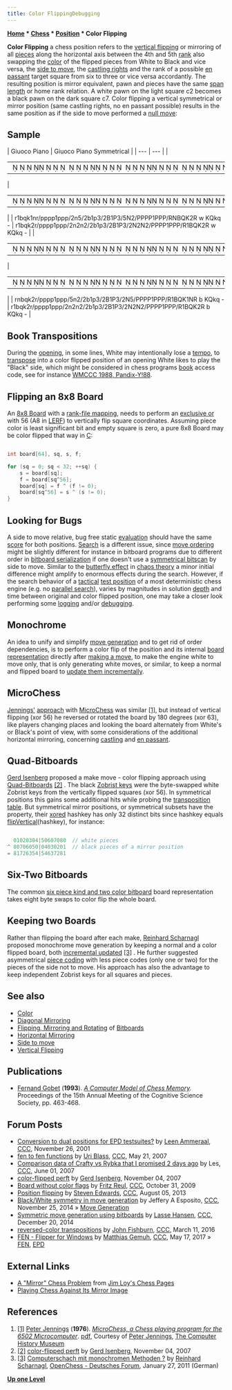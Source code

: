 ```yaml
---
title: Color FlippingDebugging
---
```

**[Home](Home "Home") * [Chess](Chess "Chess") * [Position](Chess_Position "Chess Position") * Color Flipping**

**Color Flipping** a chess position refers to the [vertical flipping](Vertical_Flipping "Vertical Flipping") or mirroring of all [pieces](Pieces "Pieces") along the horizontal axis between the 4th and 5th [rank](Ranks "Ranks") also swapping the [color](Color "Color") of the flipped pieces from White to Black and vice versa, the [side to move](Side_to_move "Side to move"), the [castling rights](Castling_Rights "Castling Rights") and the rank of a possible [en passant](En_passant "En passant") target square from six to three or vice versa accordantly. The resulting position is mirror equivalent, pawn and pieces have the same [span length](Pawn_Spans "Pawn Spans") or home rank relation. A white pawn on the light square c2 becomes a black pawn on the dark square c7. Color flipping a vertical symmetrical or mirror position (same castling rights, no en passant possible) results in the same position as if the side to move performed a [null move](Null_Move "Null Move"):

## Sample

|  Giuoco Piano
|  Giuoco Piano Symmetrical
|
| --- | --- |
|

|  |
| --- |
|                                                                 ♜ ♝♛♚ ♞♜♟♟♟♟ ♟♟♟  ♞       ♝ ♟     ♗ ♙        ♘  ♙♙♙♙ ♙♙♙♖♘♗♕♔  ♖ |

|

|  |
| --- |
|                                                                 ♜ ♝♛♚  ♜♟♟♟♟ ♟♟♟  ♞  ♞    ♝ ♟     ♗ ♙     ♘  ♘  ♙♙♙♙ ♙♙♙♖ ♗♕♔  ♖ |

|
|  r1bqk1nr/pppp1ppp/2n5/2b1p3/2B1P3/5N2/PPPP1PPP/RNBQK2R w KQkq -
|  r1bqk2r/pppp1ppp/2n2n2/2b1p3/2B1P3/2N2N2/PPPP1PPP/R1BQK2R w KQkq -
|
|

|  |
| --- |
|                                                                 ♜♞♝♛♚  ♜♟♟♟♟ ♟♟♟     ♞    ♝ ♟     ♗ ♙     ♘     ♙♙♙♙ ♙♙♙♖ ♗♕♔ ♘♖ |

|

|  |
| --- |
|                                                                 ♜ ♝♛♚  ♜♟♟♟♟ ♟♟♟  ♞  ♞    ♝ ♟     ♗ ♙     ♘  ♘  ♙♙♙♙ ♙♙♙♖ ♗♕♔  ♖ |

|
|  rnbqk2r/pppp1ppp/5n2/2b1p3/2B1P3/2N5/PPPP1PPP/R1BQK1NR b KQkq -
|  r1bqk2r/pppp1ppp/2n2n2/2b1p3/2B1P3/2N2N2/PPPP1PPP/R1BQK2R b KQkq -
|

## Book Transpositions

During the [opening](Opening "Opening"), in some lines, White may intentionally lose a [tempo](Tempo "Tempo"), to [transpose](Transposition "Transposition") into a color flipped position of an opening White likes to play the "Black" side, which might be considered in chess programs [book](Opening_Book "Opening Book") access code, see for instance [WMCCC 1988, Pandix-Y!88](WMCCC_1988#Pandix-Y.21 "WMCCC 1988").

## Flipping an 8x8 Board

An [8x8 Board](8x8_Board "8x8 Board") with a [rank-file mapping](Squares "Squares"), needs to perform an [exclusive or](General_Setwise_Operations#ExclusiveOr "General Setwise Operations") with 56 (A8 in [LERF](Square_Mapping_Considerations#LittleEndianRankFileMapping "Square Mapping Considerations")) to vertically flip square coordinates. Assuming piece color is least significant bit and empty square is zero, a pure 8x8 Board may be color flipped that way in [C](C "C"):

```C++

int board[64], sq, s, f;

for (sq = 0; sq < 32; ++sq) {
    s = board[sq];
    f = board[sq^56];
    board[sq] = f ^ (f != 0);
    board[sq^56] = s ^ (s != 0);
}

```

## Looking for Bugs

A side to move relative, bug free static [evaluation](Evaluation "Evaluation") should have the same [score](Score "Score") for both positions. [Search](Search "Search") is a different issue, since [move ordering](Move_Ordering "Move Ordering") might be slightly different for instance in bitboard programs due to different order in [bitboard serialization](Bitboard_Serialization "Bitboard Serialization") if one doesn't use a [symmetrical bitscan](Bitboard_Serialization#BlackorWhite "Bitboard Serialization") by side to move. Similar to the [butterfly effect](https://en.wikipedia.org/wiki/Butterfly_effect) in [chaos theory](https://en.wikipedia.org/wiki/Chaos_theory) a minor initial difference might amplify to enormous effects during the search. However, if the search behavior of a [tactical](Tactics "Tactics") [test position](Test-Positions "Test-Positions") of a most deterministic chess engine (e.g. no [parallel search](Parallel_Search "Parallel Search")), varies by magnitudes in solution [depth](Depth "Depth") and time between original and color flipped position, one may take a closer look performing some [logging](Logging "Logging") and/or [debugging](Debugging "Debugging").

## Monochrome

An idea to unify and simplify [move generation](Move_Generation "Move Generation") and to get rid of order dependencies, is to perform a color flip of the position and its internal [board representation](Board_Representation "Board Representation") directly after [making a move](Make_Move "Make Move"), to make the engine white to move only, that is only generating white moves, or similar, to keep a normal and flipped board to [update them incrementally](Incremental_Updates "Incremental Updates").

## MicroChess

[Jennings'](Peter_Jennings "Peter Jennings") [approach](6502#MicroChess "6502") with [MicroChess](MicroChess "MicroChess") was similar <a id="cite-note-1" href="#cite-ref-1">[1]</a>, but instead of vertical flipping (xor 56) he reversed or rotated the board by 180 degrees (xor 63), like players changing places and looking the board alternately from White's or Black's point of view, with some considerations of the additional horizontal mirroring, concerning [castling](Castling "Castling") and [en passant](En_passant "En passant").

## Quad-Bitboards

[Gerd Isenberg](Gerd_Isenberg "Gerd Isenberg") proposed a make move - color flipping approach using [Quad-Bitboards](Quad-Bitboards "Quad-Bitboards") <a id="cite-note-2" href="#cite-ref-2">[2]</a> . The black [Zobrist keys](Zobrist_Hashing "Zobrist Hashing") were the byte-swapped white Zobrist keys from the vertically flipped squares (xor 56). In symmetrical positions this gains some additional hits while probing the [transposition table](Transposition_Table "Transposition Table"). But symmetrical mirror positions, or symmetrical subsets have the property, their [xored](General_Setwise_Operations#ExclusiveOr "General Setwise Operations") hashkey has only 32 distinct bits since hashkey equals [flipVertical](Flipping_Mirroring_and_Rotating#FlipVertically "Flipping Mirroring and Rotating")(hashkey), for instance:

```C++

  01020304|50607080  // white pieces
^ 80706050|04030201  // black pieces of a mirror position
= 81726354|54637281

```

## Six-Two Bitboards

The common [six piece kind and two color bitboard](Bitboard_Board-Definition#SixTwo "Bitboard Board-Definition") board representation takes eight byte swaps to color flip the whole board.

## Keeping two Boards

Rather than flipping the board after each make, [Reinhard Scharnagl](Reinhard_Scharnagl "Reinhard Scharnagl") proposed monochrome move generation by keeping a normal and a color flipped board, both [incremental updated](Incremental_Updates "Incremental Updates") <a id="cite-note-3" href="#cite-ref-3">[3]</a> . He further suggested asymmetrical [piece coding](Pieces#PieceCoding "Pieces") with less piece codes (only one or two) for the pieces of the side not to move. His approach has also the advantage to keep independent Zobrist keys for all squares and pieces.

## See also

- [Color](Color "Color")
- [Diagonal Mirroring](Diagonal_Mirroring "Diagonal Mirroring")
- [Flipping, Mirroring and Rotating](Flipping_Mirroring_and_Rotating "Flipping Mirroring and Rotating") of [Bitboards](Bitboards "Bitboards")
- [Horizontal Mirroring](Horizontal_Mirroring "Horizontal Mirroring")
- [Side to move](Side_to_move "Side to move")
- [Vertical Flipping](Vertical_Flipping "Vertical Flipping")

## Publications

- [Fernand Gobet](Fernand_Gobet "Fernand Gobet") (**1993**). *[A Computer Model of Chess Memory](http://people.brunel.ac.uk/%7Ehsstffg/papers/ModelChessMem/Chess%20Memory.html).* Proceedings of the 15th Annual Meeting of the Cognitive Science Society, pp. 463-468.

## Forum Posts

- [Conversion to dual positions for EPD testsuites?](https://www.stmintz.com/ccc/index.php?id=199005) by [Leen Ammeraal](Leen_Ammeraal "Leen Ammeraal"), [CCC](CCC "CCC"), November 26, 2001
- [fen to fen functions](http://www.talkchess.com/forum/viewtopic.php?t=13923) by [Uri Blass](Uri_Blass "Uri Blass"), [CCC](CCC "CCC"), May 21, 2007
- [Comparison data of Crafty vs Rybka that I promised 2 days ago](http://www.talkchess.com/forum/viewtopic.php?t=14168) by Les, [CCC](CCC "CCC"), June 01, 2007
- [color-flipped perft](http://www.talkchess.com/forum/viewtopic.php?t=17589) by [Gerd Isenberg](Gerd_Isenberg "Gerd Isenberg"), November 04, 2007
- [Board without color flags](http://www.talkchess.com/forum/viewtopic.php?t=30423) by [Fritz Reul](Fritz_Reul "Fritz Reul"), [CCC](CCC "CCC"), October 31, 2009
- [Position flipping](http://www.talkchess.com/forum/viewtopic.php?t=48843) by [Steven Edwards](Steven_Edwards "Steven Edwards"), [CCC](CCC "CCC"), August 05, 2013
- [Black/White symmetry in move generation](http://www.talkchess.com/forum/viewtopic.php?t=54465) by Jeffery A Esposito, [CCC](CCC "CCC"), November 25, 2014 » [Move Generation](Move_Generation "Move Generation")
- [Symmetric move generation using bitboards](http://www.talkchess.com/forum/viewtopic.php?t=54704) by [Lasse Hansen](Lasse_Hansen "Lasse Hansen"), [CCC](CCC "CCC"), December 20, 2014
- [reversed-color transpositions](http://www.talkchess.com/forum/viewtopic.php?p=663148) by [John Fishburn](John_Philip_Fishburn "John Philip Fishburn"), [CCC](CCC "CCC"), March 11, 2016
- [FEN - Flipper for Windows](http://www.talkchess.com/forum/viewtopic.php?t=64003) by [Matthias Gemuh](Matthias_Gemuh "Matthias Gemuh"), [CCC](CCC "CCC"), May 17, 2017 » [FEN](Forsyth-Edwards_Notation "Forsyth-Edwards Notation"), [EPD](Extended_Position_Description "Extended Position Description")

## External Links

- [A "Mirror" Chess Problem](http://www.jimloy.com/chess/mirror1.htm) from [Jim Loy's Chess Pages](http://www.jimloy.com/chess/chess.htm)
- [Playing Chess Against Its Mirror Image](http://www.chessvariants.org/other.dir/mirror.html)

## References

1. <a id="cite-ref-1" href="#cite-note-1">[1]</a> [Peter Jennings](Peter_Jennings "Peter Jennings") (**1976**). *[MicroChess, a Chess playing program for the 6502 Microcomputer](http://www.computerhistory.org/chess/full_record.php?iid=doc-431614f6d8478)*. [pdf](http://archive.computerhistory.org/projects/chess/related_materials/text/4-1.MicroChess_%20Manual_for_6502.Micro-Ware/MicroChessManual.PETER_JENNINGS.062303071.sm.pdf), Courtesy of [Peter Jennings](Peter_Jennings "Peter Jennings"), [The Computer History Museum](The_Computer_History_Museum "The Computer History Museum")
1. <a id="cite-ref-2" href="#cite-note-2">[2]</a> [color-flipped perft](http://www.talkchess.com/forum/viewtopic.php?t=17589) by [Gerd Isenberg](Gerd_Isenberg "Gerd Isenberg"), November 04, 2007
1. <a id="cite-ref-3" href="#cite-note-3">[3]</a> [Computerschach mit monochromen Methoden ?](http://www.open-chess.org/viewtopic.php?f=39&t=1039) by [Reinhard Scharnagl](Reinhard_Scharnagl "Reinhard Scharnagl"), [OpenChess - Deutsches Forum](Computer_Chess_Forums "Computer Chess Forums"), January 27, 2011 (German)

**[Up one Level](Chess_Position "Chess Position")**

